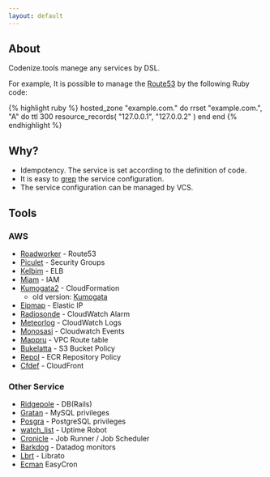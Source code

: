 ```yaml
---
layout: default
---
```


## About
Codenize.tools manege any services by DSL.

For example, It is possible to manage the [Route53](http://aws.amazon.com/route53/) by the following Ruby code:

{% highlight ruby %}
hosted_zone "example.com." do
  rrset "example.com.", "A" do
    ttl 300
    resource_records(
      "127.0.0.1",
      "127.0.0.2"
    )
  end
end
{% endhighlight %}

## Why?
* Idempotency. The service is set according to the definition of code.
* It is easy to [grep](http://linuxcommand.org/man_pages/grep1.html) the service configuration.
* The service configuration can be managed by VCS.

## Tools

### AWS
- [Roadworker](https://github.com/winebarrel/roadworker) - Route53
- [Piculet](https://github.com/winebarrel/piculet) - Security Groups
- [Kelbim](https://github.com/winebarrel/kelbim) - ELB
- [Miam](https://github.com/winebarrel/miam) - IAM
- [Kumogata2](https://github.com/winebarrel/kumogata2) - CloudFormation
  - old version: [Kumogata](https://github.com/winebarrel/kumogata)
- [Eipmap](https://github.com/winebarrel/eipmap) - Elastic IP
- [Radiosonde](https://github.com/winebarrel/radiosonde) - CloudWatch Alarm
- [Meteorlog](https://github.com/winebarrel/meteorlog) - CloudWatch Logs
- [Monosasi](https://github.com/winebarrel/monosasi) - Cloudwatch Events
- [Mappru](https://github.com/winebarrel/mappru) - VPC Route table
- [Bukelatta](https://github.com/winebarrel/bukelatta) - S3 Bucket Policy
- [Repol](https://github.com/winebarrel/repol) - ECR Repository Policy
- [Cfdef](https://github.com/winebarrel/cfdef) - CloudFront

### Other Service
- [Ridgepole](https://github.com/winebarrel/ridgepole) - DB(Rails)
- [Gratan](https://github.com/winebarrel/gratan) - MySQL privileges
- [Posgra](https://github.com/winebarrel/posgra) - PostgreSQL privileges
- [watch_list](https://github.com/winebarrel/watch_list) - Uptime Robot
- [Cronicle](https://github.com/winebarrel/cronicle) - Job Runner / Job Scheduler
- [Barkdog](https://github.com/winebarrel/barkdog) - Datadog monitors
- [Lbrt](https://github.com/winebarrel/lbrt) - Librato
- [Ecman](https://github.com/winebarrel/ecman) EasyCron
